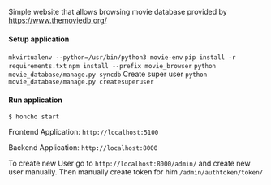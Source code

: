 Simple website that allows browsing movie database provided by https://www.themoviedb.org/

#### Setup application
`mkvirtualenv --python=/usr/bin/python3 movie-env`
`pip install -r requirements.txt`
`npm install --prefix movie_browser`
`python movie_database/manage.py syncdb`
Create super user
`python movie_database/manage.py createsuperuser`

#### Run application
`$ honcho start`

Frontend Application:
`http://localhost:5100`

Backend Application:
`http://localhost:8000`

To create new User go to `http://localhost:8000/admin/` and create new user manually.
Then manually create token for him `/admin/authtoken/token/`
